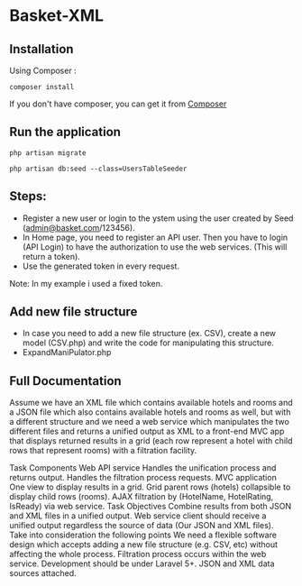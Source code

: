 # Basket-XML

## Installation
Using Composer :

```
composer install
```

If you don't have composer, you can get it from [Composer](https://getcomposer.org/)

## Run the application
```
php artisan migrate
```
```
php artisan db:seed --class=UsersTableSeeder
```

## Steps:
* Register a new user or login to the ystem using the user created by Seed (admin@basket.com/123456).
* In Home page, you need to register an API user. Then you have to login (API Login) to have the authorization to use the web services. (This will return a token).
* Use the generated token in every request.

Note: In my example i used a fixed token.



## Add new file structure 
* In case you need to add a new file structure (ex. CSV), create a new model (CSV.php) and write the code for manipulating this structure.
* ExpandManiPulator.php

## Full Documentation
Assume we have an XML file which contains available hotels and rooms and a JSON file which also contains available hotels and rooms as well, but with a different structure and we need a web service which manipulates the two different files and returns a unified output as XML to a front-end MVC app that displays returned results in a grid (each row represent a hotel with child rows that represent rooms) with a filtration facility.

Task Components
Web API service
Handles the unification process and returns output.
Handles the filtration process requests. 
MVC application
One view to display results in a grid.
Grid parent rows (hotels) collapsible to display child rows (rooms).
AJAX filtration by (HotelName, HotelRating, IsReady) via web service.
Task Objectives
Combine results from both JSON and XML files in a unified output.
Web service client should receive a unified output regardless the source of data (Our JSON and XML files). 
Take into consideration the following points
We need a flexible software design which accepts adding a new file structure (e.g. CSV, etc) without affecting the whole process. 
Filtration process occurs within the web service.
Development should be under  Laravel 5+.
JSON and XML data sources attached.
